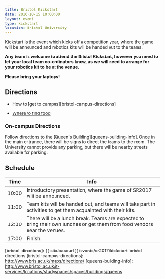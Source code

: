 ```yaml
---
title: Bristol Kickstart
date: 2016-10-15 10:00:00
layout: event
type: kickstart
location: Bristol University
---
```


Kickstart is the event which kicks off a competition year, where the game will
be announced and robotics kits will be handed out to the teams.

**Any team is welcome to attend the Bristol Kickstart, however you need to
let your local team co-ordinators know, as we will need to arrange for your
robotics kit to be at the venue.**

**Please bring your laptops!**

## Directions

* How to [get to campus][bristol-campus-directions]

* [Where to find food][bristol-food-map]

### On-campus Directions

Follow directions to the [Queen's Building][queens-building-info]. Once in the
main entrance, there will be signs to direct the teams to the room. The
University cannot provide any parking, but there will be nearby streets
available for parking.

## Schedule

| Time  | Info |
|-------|------|
| 10:00 | Introductory presentation, where the game of SR2017 will be announced. |
| 11:00 | Team kits will be handed out, and teams will take part in activities to get them acquainted with their kits. |
| 12:30 | There will be a lunch break. Teams are expected to bring their own lunches or get them from food vendors near the venues. |
| 17:00 | Finish. |

[bristol-food-map]: https://drive.google.com/open?id=19grJjGqBAICK0pYD_jhhAQYjgrA&usp=sharing
[bristol-directions]: {{ site.baseurl }}/events/sr2017/kickstart-bristol-directions
[bristol-campus-directions]: http://www.bris.ac.uk/maps/directions/
[queens-building-info]: http://www.bristol.ac.uk/it-services/locations/studyspaces/spaces/buildings/queens
